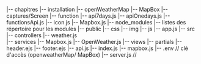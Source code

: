|-- chapitres 
    |-- installation
    |-- openWeatherMap
    |-- MapBox 
    |-- captures/Screen
|-- function 
    |-- api7days.js
    |-- apiOnedays.js
    |-- functionsApi.js
    |-- icon.js
    |-- Mapbox.js
|-- node_modules 
    |-- listes des répertoire pour les modules
|-- public 
    |-- css
    |-- img
    |-- js
        |-- app.js
|-- src 
    |-- controllers
        |-- weather.js  
    |-- services
        |-- Mapbox.js
        |-- OpenWeather.js
|-- views 
    |-- partials
        |-- header.ejs
        |-- footer.ejs 
    |-- api.js
    |-- index.js
    |-- mapbox.js
|-- .env                    // clé d'accès (openweatherMap/ MapBox)
|-- server.js               // 




